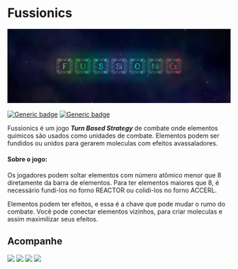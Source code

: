 # Fussionics

<p align="center">
  <img src="/assets/img/marketing/capa.png">
</p>

[![Generic badge](https://img.shields.io/badge/godot-4.1.dev.1-blue.svg)](https://shields.io/) [![Generic badge](https://img.shields.io/badge/versão_do_jogo-prototipo_1.1.0-orange.svg)](https://shields.io/)

Fussionics é um jogo **_Turn Based Strategy_** de combate onde elementos quimicos são usados como unidades de combate.
Elementos podem ser fundidos ou unidos para gerarem moleculas com efeitos avassaladores.

#### Sobre o jogo:
Os jogadores podem soltar elementos com número atômico menor que 8 diretamente da barra de elementos.
Para ter elementos maiores que 8, é necessário fundi-los no forno REACTOR ou colidi-los no forno ACCERL.

Elementos podem ter efeitos, e essa é a chave que pode mudar o rumo do combate.
Você pode conectar elementos vizinhos, para criar moleculas e assim maximilizar seus efeitos.

## Acompanhe

<a href="https://atelie-yami.itch.io/" target="_blank"><img src="https://img.shields.io/badge/Itch.io-FA5C5C?style=for-the-badge&logo=itchdotio&logoColor=white"></a>
<a href="https://twitter.com/AtelieYami" target="_blank"><img src="https://img.shields.io/badge/Twitter-1DA1F2?style=for-the-badge&logo=twitter&logoColor=white"></a>
<a href="https://www.instagram.com/atelie.yami" target="_blank"><img src="https://img.shields.io/badge/Instagram-d62976?style=for-the-badge&logo=instagram&logoColor=white"></a>
<a href="https://github.com/matheus-s-arruda/Fussionics/discussions" target="_blank"><img src="https://img.shields.io/badge/forum-FFFFFF?style=for-the-badge&logo=github&logoColor=black"></a>
